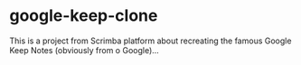 # google-keep-clone
This is a project from Scrimba platform about recreating the famous Google Keep Notes (obviously from o Google)...
